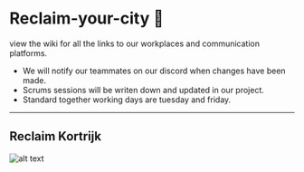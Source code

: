 # Reclaim-your-city 🤖
view the wiki for all the links to our workplaces and communication platforms.

- We will notify our teammates on our discord when changes have been made. 
- Scrums sessions will be writen down and updated in our project. 
- Standard together working days are tuesday and friday.

---

## **Reclaim Kortrijk**

![alt text](https://www.reisroutes.be/userfiles/fotos/mooiste-bezienswaardigheden-in-kortrijk_24610_xl.jpg)